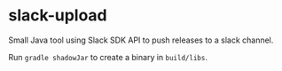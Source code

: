 # slack-upload

Small Java tool using Slack SDK API to push releases to a slack channel.

Run `gradle shadowJar` to create a binary in `build/libs`.